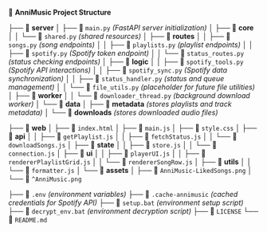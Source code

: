 📂 **AnniMusic Project Structure**

├── 📁 **server**
│   ├── 📄 `main.py` _(FastAPI server initialization)_
│   ├── 📁 **core**
│   │   └── 📄 `shared.py` _(shared resources)_
│   ├── 📁 **routes**
│   │   ├── 📄 `songs.py` _(song endpoints)_
│   │   ├── 📄 `playlists.py` _(playlist endpoints)_
│   │   ├── 📄 `spotify.py` _(Spotify token endpoint)_
│   │   └── 📄 `status_routes.py` _(status checking endpoints)_
│   ├── 📁 **logic**
│   │   ├── 📄 `spotify_tools.py` _(Spotify API interactions)_
│   │   ├── 📄 `spotify_sync.py` _(Spotify data synchronization)_
│   │   ├── 📄 `status_handler.py` _(status and queue management)_
│   │   └── 📄 `file_utils.py` _(placeholder for future file utilities)_
│   ├── 📁 **worker**
│   │   └── 📄 `downloader_thread.py` _(background download worker)_
│   └── 📁 **data**
│       ├── 📁 **metadata** _(stores playlists and track metadata)_
│       └── 📁 **downloads** _(stores downloaded audio files)_

├── 📁 **web**
│   ├── 📄 `index.html`
│   ├── 📄 `main.js`
│   ├── 📄 `style.css`
│   ├── 📁 **api**
│   │   ├── 📄 `getPlaylist.js`
│   │   ├── 📄 `fetchStatus.js`
│   │   └── 📄 `downloadSongs.js`
│   ├── 📁 **state**
│   │   ├── 📄 `store.js`
│   │   └── 📄 `connection.js`
│   ├── 📁 **ui**
│   │   ├── 📄 `playerUI.js`
│   │   ├── 📄 `rendererPlaylistGrid.js`
│   │   └── 📄 `rendererSongRow.js`
│   ├── 📁 **utils**
│   │   └── 📄 `formatter.js`
│   └── 📁 **assets**
│       ├── 📄 `AnniMusic-LikedSongs.png`
│       └── 📄 `^AnniMusic.png`

├── 📄 `.env` _(environment variables)_
├── 📄 `.cache-annimusic` _(cached credentials for Spotify API)_
├── 📄 `setup.bat` _(environment setup script)_
├── 📄 `decrypt_env.bat` _(environment decryption script)_
├── 📄 `LICENSE`
└── 📄 `README.md`
